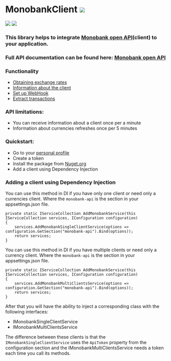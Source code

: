 # MonobankClient [<img src="https://img.shields.io/nuget/dt/MonobankClient?style=for-the-badge">](https://www.nuget.org/packages/MonobankClient/)<br>
[<img src="https://img.shields.io/github/v/release/TheGarmr/monobank-client?label=Latest%20GitHub%20release&style=for-the-badge">](https://github.com/TheGarmr/monobank-client/releases/latest)
[<img src="https://img.shields.io/nuget/v/MonobankClient?label=Latest%20Nuget%20version&style=for-the-badge">](https://www.nuget.org/packages/MonobankClient/)<br>

### This library helps to integrate [Monobank open API](https://api.monobank.ua)(client) to your application.
### Full API documentation can be found here: [Monobank open API](https://api.monobank.ua/docs/)

### Functionality
  * [Obtaining exchange rates](https://api.monobank.ua/docs/#tag/Publichni-dani/paths/~1bank~1currency/get)
  * [Information about the client](https://api.monobank.ua/docs/#tag/Kliyentski-personalni-dani/paths/~1personal~1client-info/get)
  * [Set up WebHook](https://api.monobank.ua/docs/#tag/Kliyentski-personalni-dani/paths/~1personal~1webhook/post)
  * [Extract transactions](https://api.monobank.ua/docs/#tag/Kliyentski-personalni-dani/paths/~1personal~1statement~1{account}~1{from}~1{to}/get)

### API limitations:
  * You can receive information about a client once per a minute
  * Information about currencies refreshes once per 5 minutes

### Quickstart:
  * Go to your [personal profile](https://api.monobank.ua/)
  * Create a token
  * Install the package from [Nuget.org](https://www.nuget.org/packages/MonobankClient/)
  * Add a client using Dependency Injection

### Adding a client using Dependency Injection
You can use this method in DI if you have only one client or need only a currencies client.
Where the `monobank-api` is the section in your appsettings.json file.
```
private static IServiceCollection AddMonobankService(this IServiceCollection services, IConfiguration configuration)
{
    services.AddMonobankSingleClientService(options => configuration.GetSection("monobank-api").Bind(options));
    return services;
}
```

You can use this method in DI if you have multiple clients or need only a currency client.
Where the `monobank-api` is the section in your appsettings.json file.
```
private static IServiceCollection AddMonobankService(this IServiceCollection services, IConfiguration configuration)
{
    services.AddMonobankMultiClientsService(options => configuration.GetSection("monobank-api").Bind(options));
    return services;
}
```

After that you will have the ability to inject a corresponding class with the following interfaces:
  * IMonobankSingleClientService
  * IMonobankMultiClientsService

The difference between these clients is that the `IMonobankSingleClientService` uses the `ApiToken` property from the configuration section and the IMonobankMultiClientsService needs a token each time you call its methods.